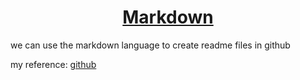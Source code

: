 <h1 align="center"><u>Markdown</u></h1>

we can use the markdown language to create readme files in github

my reference: [github](https://github.com/darsaveli/Readme-Markdown-Syntax/blob/main/README.md)